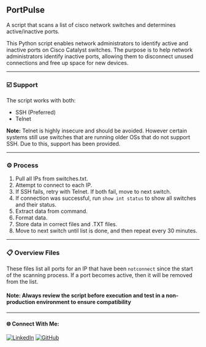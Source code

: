 ## PortPulse
A script that scans a list of cisco network switches and determines active/inactive ports.

This Python script enables network administrators to identify active and inactive ports on Cisco Catalyst switches.
The purpose is to help network administrators identify inactive ports, allowing them to disconnect unused connections and free up space for new devices.

---

### ☑️ Support 
The script works with both:
- SSH (Preferred)
- Telnet

**Note:** Telnet is highly insecure and should be avoided. However certain systems still use switches that are running older OSs that do not support SSH. Due to this, support has been provided.

---

### ⚙️ Process 
1. Pull all IPs from switches.txt.
2. Attempt to connect to each IP.
3. If SSH fails, retry with Telnet. If both fail, move to next switch.
4. If connection was successful, run `show int status` to show all switches and their status.
5. Extract data from command.
6. Format data.
7. Store data in correct files and .TXT files.
8. Move to next switch until list is done, and then repeat every 30 minutes.

---

### 📋 Overview Files
These files list all ports for an IP that have been `notconnect` since the start of the scanning process. If a port becomes active, then it will be removed from the list.

#### Note: Always review the script before execution and test in a non-production environment to ensure compatibility

---

#### 🌐 Connect With Me:
[![LinkedIn](https://img.shields.io/badge/LinkedIn-blue?style=for-the-badge&logo=LinkedIn&link=www.linkedin.com/in/hasnan-asif)](www.linkedin.com/in/hasnan-asif)
[![GitHub](https://img.shields.io/badge/GitHub-gray?style=for-the-badge&logo=Github&link=https://github.com/HasnanAsif)](https://github.com/HasnanAsif)
